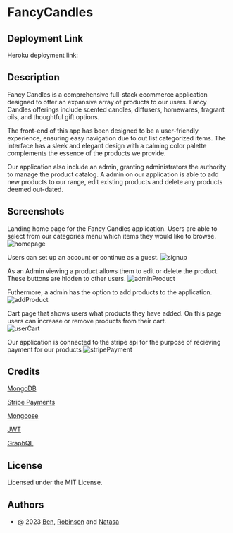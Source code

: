# FancyCandles

## Deployment Link 

Heroku deployment link: 

## Description 

Fancy Candles is a comprehensive full-stack ecommerce application designed to offer an expansive array of products to our users. Fancy Candles offerings include scented candles, diffusers, homewares, fragrant oils, and thoughtful gift options.

The front-end of this app has been designed to be a user-friendly experience, ensuring easy navigation due to out list categorized items. The interface has a sleek and elegant design with a calming color palette complements the essence of the products we provide.

Our application also include an admin, granting administrators the authority to manage the product catalog. A  admin on our application is able to add new products to our range, edit existing products and delete any products deemed out-dated. 

## Screenshots


Landing home page for the Fancy Candles application.
Users are able to select from our categories menu which items they would like to browse.
![homepage](https://github.com/robinsonfdossantos/FancyCandles/assets/123234427/d6b86792-c05e-4118-be36-6f37688e1574)

Users can set up an account or continue as a guest.
![signup](https://github.com/robinsonfdossantos/FancyCandles/assets/123234427/2d09cd11-db1c-4280-8dc2-cde93fe5a66b)

As an Admin viewing a product allows them to edit or delete the product. These buttons are hidden to other users.
![adminProduct](https://github.com/robinsonfdossantos/FancyCandles/assets/123234427/8aecfd33-1b47-48ed-825b-2e038f05d555)

Futhermore, a admin has the option to add products to the application. 
![addProduct](https://github.com/robinsonfdossantos/FancyCandles/assets/123234427/2ac3f713-8448-4d9e-906e-d1d79104e1e2)

Cart page that shows users what products they have added. On this page users can increase or remove products from their cart.  
![userCart](https://github.com/robinsonfdossantos/FancyCandles/assets/123234427/6fb619e5-6376-486c-9037-e1a00ebd5999)

Our application is connected to the stripe api for the purpose of recieving payment for our products
![stripePayment](https://github.com/robinsonfdossantos/FancyCandles/assets/123234427/9e162c7a-3dfd-44fe-82d8-dcc429054834)

## Credits 

[MongoDB](https://www.mongodb.com/cloud/atlas/lp/try4?utm_content=rlsavisitor&utm_source=google&utm_campaign=search_gs_pl_evergreen_atlas_core_retarget-brand_gic-null_apac-all_ps-all_desktop_eng_lead&utm_term=mongodb&utm_medium=cpc_paid_search&utm_ad=e&utm_ad_campaign_id=14412646476&adgroup=131761130812&cq_cmp=14412646476&gad=1&gclid=Cj0KCQjw_5unBhCMARIsACZyzS0iQrrEQQ4xYwzmm3LBKP-NtxjFs38wOMToAgXrlaCQ-8k-w_58XM8aAndKEALw_wcB) 

[Stripe Payments](https://stripe.com/docs)

[Mongoose](https://mongoosejs.com/docs/)

[JWT](https://jwt.io/)

[GraphQL](https://graphql.org/learn/)


## License 
Licensed under the MIT License.

## Authors

- @ 2023 [Ben](https://github.com/BenCuttance), [Robinson](https://github.com/robinsonfdossantos) and [Natasa](https://github.com/Natasa00)
